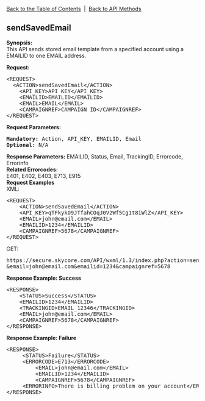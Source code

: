<a href="/1.3/README.md">Back to the Table of Contents</a>&nbsp;&nbsp;|&nbsp;&nbsp;<a href="API_METHODS.md">Back to API Methods</a>
<h2>sendSavedEmail</h2>
<p><strong>Synopsis:</strong><br />
This API sends stored email template from a specified account using a EMAILID to one EMAIL address.</p>
<p><strong>Request:</strong></p>
<pre>&lt;REQUEST&gt;
  &lt;ACTION&gt;sendSavedEmail&lt;/ACTION&gt;
	&lt;API_KEY&gt;API KEY&lt;/API_KEY&gt;
	&lt;EMAILID&gt;EMAILID&lt;/EMAILID&gt;
	&lt;EMAIL&gt;EMAIL&lt;/EMAIL&gt;
	&lt;CAMPAIGNREF&gt;CAMPAIGN ID&lt;/CAMPAIGNREF&gt;
&lt;/REQUEST&gt;</pre>
<div><strong>Request Parameters:</strong></div>
<pre><strong>Mandatory:</strong> Action, API_KEY, EMAILID, Email
<strong>Optional:</strong> N/A</pre>
<strong>Response Parameters:</strong>
EMAILID, Status, Email, TrackingID, Errorcode, Errorinfo<br>
<strong>Related Errorcodes: </strong><br />
E401, E402, E403, E713, E915  
<div><strong>Request Examples</strong></div>
XML:
<pre>&lt;REQUEST&gt;
	&lt;ACTION&gt;sendSavedEmail&lt;/ACTION&gt;
	&lt;API_KEY&gt;qTFkykO9JTfahCOqJ0V2Wf5Cg1t8iWlZ&lt;/API_KEY&gt;
	&lt;EMAIL&gt;john@email.com&lt;/EMAIL&gt;
	&lt;EMAILID&gt;1234&lt;/EMAILID&gt;
	&lt;CAMPAIGNREF&gt;5678&lt;/CAMPAIGNREF&gt;
&lt;/REQUEST&gt;</pre>
GET:
<pre>https://secure.skycore.com/API/wxml/1.3/index.php?action=sendsavedemail&api_key=qTFkykO9JTfahCOqJ0V2Wf5Cg1t8iWlZ
&email=john@email.com&emailid=1234&campaignref=5678</pre>
<div><strong>Response Example: Success</strong></div>
<pre>&lt;RESPONSE&gt;
    &lt;STATUS&gt;Success&lt;/STATUS&gt;
    &lt;EMAILID&gt;1234&lt;/EMAILID&gt;
    &lt;TRACKINGID&gt;EMAIL_12346&lt;/TRACKINGID&gt;
    &lt;EMAIL&gt;john@email.com&lt;/EMAIL&gt;
    &lt;CAMPAIGNREF&gt;5678&lt;/CAMPAIGNREF&gt;
&lt;/RESPONSE&gt;</pre>
<div><strong>Response Example: Failure</strong></div>
<pre>&lt;RESPONSE&gt;
	 &lt;STATUS&gt;Failure&lt;/STATUS&gt;
	 &lt;ERRORCODE&gt;E713&lt;/ERRORCODE&gt;
         &lt;EMAIL&gt;john@email.com&lt;/EMAIL&gt;
         &lt;EMAILID&gt;1234&lt;/EMAILID&gt;
         &lt;CAMPAIGNREF&gt;5678&lt;/CAMPAIGNREF&gt;
	 &lt;ERRORINFO&gt;There is billing problem on your account&lt;/ERRORINFO&gt;
&lt;/RESPONSE&gt;</pre>
